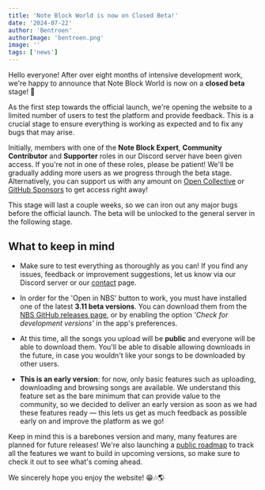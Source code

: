 ```yaml
---
title: 'Note Block World is now on Closed Beta!'
date: '2024-07-22'
author: 'Bentroen'
authorImage: 'bentroen.png'
image: ''
tags: ['news']
---
```


Hello everyone! After over eight months of intensive development work, we're happy to announce that Note Block World is now on a **closed beta** stage! 🎉

As the first step towards the official launch, we're opening the website to a limited number of users to test the platform and provide feedback. This is a crucial stage to ensure everything is working as expected and to fix any bugs that may arise.

Initially, members with one of the **Note Block Expert**, **Community Contributor** and **Supporter** roles in our Discord server have been given access. If you're not in one of these roles, please be patient! We'll be gradually adding more users as we progress through the beta stage. Alternatively, you can support us with any amount on [Open Collective](https://opencollective.com/opennbs/donate) or [GitHub Sponsors](https://github.com/sponsors/OpenNBS) to get access right away!

This stage will last a couple weeks, so we can iron out any major bugs before the official launch. The beta will be unlocked to the general server in the following stage.

## What to keep in mind

- Make sure to test everything as thoroughly as you can! If you find any issues, feedback or improvement suggestions, let us know via our Discord server or our [contact](/contact) page.

- In order for the 'Open in NBS' button to work, you must have installed one of the latest **3.11 beta versions**. You can download them from the [NBS GitHub releases page](https://github.com/OpenNBS/NoteBlockStudio/releases), or by enabling the option _'Check for development versions'_ in the app's preferences.

- At this time, all the songs you upload will be **public** and everyone will be able to download them. You'll be able to disable allowing downloads in the future, in case you wouldn't like your songs to be downloaded by other users.

- **This is an early version**: for now, only basic features such as uploading, downloading and browsing songs are available. We understand this feature set as the bare minimum that can provide value to the community, so we decided to deliver an early version as soon as we had these features ready — this lets us get as much feedback as possible early on and improve the platform as we go!

Keep in mind this is a barebones version and many, many features are planned for future releases! We're also launching a [public roadmap](https://github.com/orgs/OpenNBS/projects/4) to track all the features we want to build in upcoming versions, so make sure to check it out to see what's coming ahead.

We sincerely hope you enjoy the website! 😁🎶🌎

